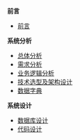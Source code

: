 **前言**
- [前言](前言/前言)

**系统分析**
- [总体分析](系统分析部分/总体分析)
- [需求分析](系统分析部分/需求分析)
- [业务逻辑分析](系统分析部分/业务逻辑分析)
- [技术选型及架构设计](系统分析部分/技术选型及架构设计)
- [数据字典](系统分析部分/数据字典)

**系统设计**
- [数据库设计](系统设计部分/数据库设计)
- [代码设计](系统设计部分/代码设计)